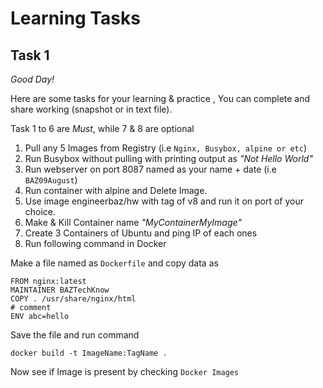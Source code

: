 # Learning Tasks

## Task 1
*Good Day!*

Here are some tasks for your learning & practice , You can complete and share working (snapshot or in text file).

Task 1 to 6 are *Must*, while 7 & 8 are optional

1. Pull any 5 Images from Registry (i.e ``` Nginx, Busybox, alpine or etc ```)
2. Run Busybox without pulling with printing output as *"Not Hello World"*
3. Run webserver on port 8087 named as your name + date (i.e ` BAZ09August `)
4. Run container with alpine and Delete Image.
5. Use image engineerbaz/hw with tag of v8 and run it on port of your choice.
6. Make & Kill Container name *"MyContainerMyImage"* 
7. Create 3 Containers of Ubuntu and ping IP of each ones
8. Run following command in Docker 

Make a file named as ` Dockerfile ` and copy data as 

``` 
FROM nginx:latest
MAINTAINER BAZTechKnow 
COPY . /usr/share/nginx/html
# comment
ENV abc=hello

```

Save the file and run command 
```
docker build -t ImageName:TagName .
```

Now see if Image is present by checking ` Docker Images `

